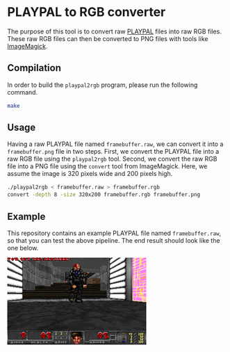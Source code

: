 # PLAYPAL to RGB converter

The purpose of this tool is to convert raw [PLAYPAL](https://doomwiki.org/wiki/PLAYPAL) files into raw RGB files.
These raw RGB files can then be converted to PNG files with tools like [ImageMagick](https://imagemagick.org/).

## Compilation

In order to build the `playpal2rgb` program, please run the following command.

```sh
make
```

## Usage

Having a raw PLAYPAL file named `framebuffer.raw`, we can convert it into a `framebuffer.png` file in two steps.
First, we convert the PLAYPAL file into a raw RGB file using the `playpal2rgb` tool.
Second, we convert the raw RGB file into a PNG file using the `convert` tool from ImageMagick.
Here, we assume the image is 320 pixels wide and 200 pixels high.

```sh
./playpal2rgb < framebuffer.raw > framebuffer.rgb
convert -depth 8 -size 320x200 framebuffer.rgb framebuffer.png
```

## Example

This repository contains an example PLAYPAL file named `framebuffer.raw`, so that you can test the above pipeline.
The end result should look like the one below.

![Freedoom](./framebuffer.png)
